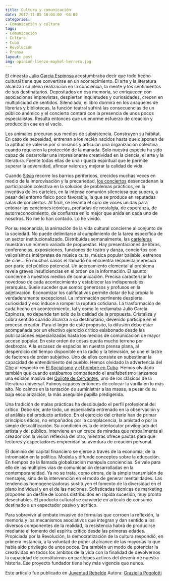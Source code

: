 ```yaml
---
title: Cultura y comunicación
date: 2017-11-05 10:04:00 -04:00
categories:
- Comunicación y cultura
tags:
- Comunicación
- Cultura
- Cuba
- Revolución
- Prensa
layout: post
img: opinión-lienzo-maykel-herrera.jpg
---
```


El cineasta [Julio García Espinosa](https://www.ecured.cu/Julio_Garc%C3%ADa_Espinosa) acostumbraba decir que todo hecho cultural tiene que convertirse en un acontecimiento. El arte y la literatura alcanzan su plena realización en la conciencia, la mente y los sentimientos de sus destinatarios. Depositados en esa memoria, se enriquecen con asociaciones imprevistas, despiertan inquietudes y curiosidades, crecen en multiplicidad de sentidos. Silenciado, el libro dormirá en los anaqueles de librerías y bibliotecas, la función teatral sufrirá las consecuencias de un público anémico y el concierto contará con la presencia de unos pocos especialistas. Resulta entonces que un enorme esfuerzo de creación y producción cae en el vacío.

Los animales procuran sus medios de subsistencia. Construyen su hábitat. En caso de necesidad, entrenan a los recién nacidos hasta que disponen de la aptitud de valerse por sí mismos y articulan una organización colectiva cuando requieren la protección de la manada. Solo nuestra especie ha sido capaz de desarrollar una impresionante creatividad en la ciencia, el arte y la literatura. Fuente todas ellas de una riqueza espiritual que le permite superar la adversidad, afincar valores y mejorar la calidad de vida.

Cuando [Silvio](https://www.ecured.cu/Silvio_Rodr%C3%ADguez) recorre los barrios periféricos, crecidos muchas veces en medio de la improvisación y la precariedad, [los conciertos](http://www.cubadebate.cu/etiqueta/silvio-rodriguez-por-los-barrios/) desencadenan la participación colectiva en la solución de problemas prácticos, en la inventiva de los carteles, en la intensa comunión silenciosa que supera, a pesar del entorno físico poco favorable, la que se produce en reputadas salas de conciertos. Al final, se levanta el coro de voces unidas para entonar las canciones icónicas, preñadas de nostalgia, de esperanza, de autorreconocimiento, de confianza en lo mejor que anida en cada uno de nosotros. No me lo han contado. Lo he vivido.

Por su resonancia, la animación de la vida cultural concierne al conjunto de la sociedad. No puede delimitarse al cumplimiento de la tarea específica de un sector institucionalizado. Distribuidas semanalmente, las [carteleras](http://www.lapapeleta.cult.cu/actividad/noviembre/5) muestran un número variado de propuestas. Hay presentaciones de libros, conferencias, exposiciones, funciones de teatro y danza, conciertos con valiosísimos intérpretes de música culta, música popular bailable, estrenos de cine… En muchos casos el llamado no encuentra respuesta merecida por parte del público potencial. Un acercamiento elemental al problema revela graves insuficiencias en el orden de la información. El asunto concierne a nuestros medios de comunicación. Precisa caracterizar lo novedoso de cada acontecimiento y establecer las indispensables jerarquías. Suele suceder que somos generosos y profusos en la adjetivación. Economizar los calificativos permite dotar de luz propia lo verdaderamente excepcional. La información pertinente despierta curiosidad y eso induce a romper la ruptura cotidiana. La trasformación de cada hecho en acontecimiento, tal y como lo reclamaba Julio García Espinosa, no depende tan solo de la calidad de la propuesta. Cristaliza y cobra sentido cuando alcanza a su destinatario, devenido partícipe en el proceso creador. Para el logro de este propósito, la difusión debe estar acompañada por un efectivo ejercicio crítico eslabonado desde las publicaciones especializadas hasta los medios de comunicación de mayor acceso popular. En este orden de cosas queda mucho terreno por desbrozar. A la escasez de espacios en nuestra prensa plana, al desperdicio del tiempo disponible en la radio y la televisión, se une el lastre de factores de orden subjetivo. Uno de ellos consiste en subestimar la capacidad de entendimiento del pueblo. Hemos olvidado la advertencia del [Che](https://www.ecured.cu/Che_Guevara) al respecto en [El Socialismo y el hombre en Cuba](https://www.ecured.cu/El_socialismo_y_el_hombre_en_Cuba). Hemos olvidado también que cuando estábamos combatiendo el analfabetismo lanzamos una edición masiva del [Quijote de Cervantes](https://www.ecured.cu/Don_Quijote_de_la_Mancha), uno de los clásicos de la literatura universal. Fuimos capaces entonces de colocar la varilla en lo más alto. No caímos en la tentación de suministrar a las masas, a pesar de su baja escolarización, la más asequible papilla predigerida.

Una tradición de malas prácticas ha desdibujado el perfil profesional del crítico. Debe ser, ante todo, un especialista entrenado en la observación y el análisis del producto artístico. En el ejercicio del criterio han de primar principios éticos, no empañados por la complacencia, la amistad o por la simple descalificación. Su condición es la de interlocutor privilegiado del artista y del público. Interviene en un cruce de miradas que retroalimenta al creador con la visión reflexiva del otro, mientras ofrece pautas para que lectores y espectadores emprendan su aventura de creación personal.

El dominio del capital financiero se ejerce a través de la economía, de la intromisión en la política. Modela y difunde conceptos sobre la educación. En tiempos de la llamada globalización manipula conciencias. Se vale para ello de las múltiples vías de comunicación desarrolladas en la contemporaneidad. Ya no se trata, como otrora, de la simple transmisión de mensajes, sino de la intervención en el modo de generar mentalidades. Las tendencias homogeneizadoras sustituyen el fomento de la diversidad en el plano individual y en el de las naciones. Sofisticadas técnicas de marketing proponen un desfile de íconos distribuidos en rápida sucesión, muy pronto desechables. El producto cultural se convierte en artículo de consumo destinado a un espectador pasivo y acrítico.

Para sobrevivir al embate invasivo de fórmulas que corroen la reflexión, la memoria y los mecanismos asociativos que integran y dan sentido a los diversos componentes de la realidad, la resistencia habrá de producirse mediante el fomento del espíritu crítico desde las primeras edades. Propiciada por la Revolución, la democratización de la cultura respondió, en primera instancia, a la voluntad de poner al alcance de las mayorías lo que había sido privilegio de unos pocos. Era también un modo de potenciar la creatividad en todos los ámbitos de la vida con la finalidad de devolvernos la capacidad de constituirnos en partícipes activos del devenir de nuestra historia. Ese proyecto fundador tiene hoy más vigencia que nunca.

Este artículo fue publicado en [Juventud Rebelde](http://www.juventudrebelde.cu/opinion/2017-11-04/cultura-y-comunicacion)
Autora: [Graziella Pogolotti](http://www.juventudrebelde.cu/autores/graziella-pogolotti)

